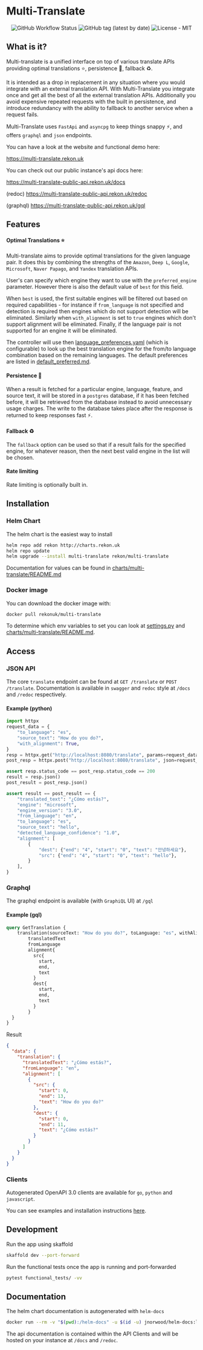 # Multi-Translate

<p align="center">
    <img alt="GitHub Workflow Status" src="https://img.shields.io/github/workflow/status/rekon-oss/multi-translate/Python unit tests">
    <img alt="GitHub tag (latest by date)" src="https://img.shields.io/github/v/tag/rekon-oss/multi-translate">
    <img alt="License - MIT" src="https://img.shields.io/badge/license-MIT-informational">
</p>

## What is it?

Multi-translate is a unified interface on top of various translate APIs providing optimal translations :star:, 
persistence :floppy_disk:, fallback :recycle:.

It is intended as a drop in replacement in any situation where you would integrate with an external translation API.
With Multi-Translate you integrate once and get all the best of all the external translation APIs. Additionally you 
avoid expensive repeated requests with the built in persistence, and introduce redundancy with the ability to fallback 
to another service when a request fails.

Multi-Translate uses `FastApi` and `asyncpg` to keep things snappy :zap:, and offers `graphql` and `json` endpoints.

You can have a look at the website and functional demo here:

https://multi-translate.rekon.uk

You can check out our public instance's api docs here:

https://multi-translate-public-api.rekon.uk/docs

(redoc)
https://multi-translate-public-api.rekon.uk/redoc

(graphql)
https://multi-translate-public-api.rekon.uk/gql

## Features

#### Optimal Translations :star:

Multi-translate aims to provide optimal translations for the given language pair. It does this by combining the
strengths of the `Amazon`, `Deep L`, `Google`, `Microsoft`, `Naver Papago`, and `Yandex` translation APIs.

User's can specify which engine they want to use with the `preferred_engine` parameter. However there is also the 
default value of `best` for this field.

When `best` is used, the first suitable engines will be filtered out based on required capabilities - for instance if 
`from_language` is not specified and detection is required then engines which do not support detection will be eliminated.
Similarly when `with_alignment` is set to `true` engines which don't support alignment will be eliminated. Finally, if
the language pair is not supported for an engine it will be eliminated. 

The controller will use then [language_preferences.yaml](language_preferences.yaml) (which is configurable) to look up 
the best translation engine for the from/to language combination based on the remaining languages. The default 
preferences are listed in [default_preferred.md](default_preferred.md).

#### Persistence :floppy_disk:

When a result is fetched for a particular engine, language, feature, and source text, it will be stored in a 
`postgres` database, if it has been fetched before, it will be retrieved from the database instead to avoid unnecessary
usage charges. The write to the database takes place after the response is returned to keep responses fast :zap:.

#### Fallback :recycle:

The `fallback` option can be used so that if a result fails for the specified engine, for whatever reason, then the next
best valid engine in the list will be chosen.


#### Rate limiting

Rate limiting is optionally built in.



## Installation

### Helm Chart

The helm chart is the easiest way to install

```bash
helm repo add rekon http://charts.rekon.uk
helm repo update
helm upgrade --install multi-translate rekon/multi-translate
``` 

Documentation for values can be found in [charts/multi-translate/README.md](charts/multi-translate/README.md)

### Docker image

You can download the docker image with:
```bash
docker pull rekonuk/multi-translate
```

To determine which env variables to set you can look at [settings.py](settings.py) and 
[charts/multi-translate/README.md](charts/multi-translate/README.md).


## Access

### JSON API

The core `translate` endpoint can be found at `GET /translate` or `POST /translate`. Documentation is available in `swagger` and `redoc` 
style at `/docs` and `/redoc` respectively.

#### Example (python)

```python
import httpx
request_data = {
    "to_language": "es",
    "source_text": "How do you do?",
    "with_alignment": True,
}
resp = httpx.get("http://localhost:8080/translate", params=request_data)
post_resp = httpx.post("http://localhost:8080/translate", json=request_data)

assert resp.status_code == post_resp.status_code == 200
result = resp.json()
post_result = post_resp.json()

assert result == post_result == {
    "translated_text": "¿Cómo estás?",
    "engine": "microsoft",
    "engine_version": "3.0",
    "from_language": "en",
    "to_language": "es",
    "source_text": "hello",
    "detected_language_confidence": "1.0",
    "alignment": [
        {
            "dest": {"end": "4", "start": "0", "text": "안녕하세요"},
            "src": {"end": "4", "start": "0", "text": "hello"},
        }
    ],
}
```

### Graphql

The graphql endpoint is available (with `GraphiQL` UI) at `/gql`

#### Example (gql)

```graphql
query GetTranslation {
    translation(sourceText: "How do you do?", toLanguage: "es", withAlignment: true) {
        translatedText
        fromLanguage
        alignment{
          src{
            start,
            end,
            text
          }
          dest{
            start,
            end,
            text
          }
        }
  }
}
```

Result 

```json
{
  "data": {
    "translation": {
      "translatedText": "¿Cómo estás?",
      "fromLanguage": "en",
      "alignment": [
        {
          "src": {
            "start": 0,
            "end": 13,
            "text": "How do you do?"
          },
          "dest": {
            "start": 0,
            "end": 11,
            "text": "¿Cómo estás?"
          }
        }
      ]
    }
  }
}
```

### Clients

Autogenerated OpenAPI 3.0 clients are available for `go`, `python` and `javascript`.

You can see examples and installation instructions [here](clients/README.md#Examples).


## Development

Run the app using skaffold
```bash
skaffold dev --port-forward
```

Run the functional tests once the app is running and port-forwarded
```bash
pytest functional_tests/ -vv
```

## Documentation

The helm chart documentation is autogenerated with `helm-docs`
```bash
docker run --rm -v "$(pwd):/helm-docs" -u $(id -u) jnorwood/helm-docs:latest
```

The api documentation is contained within the API Clients and will be hosted on your instance at `/docs` and `/redoc`.